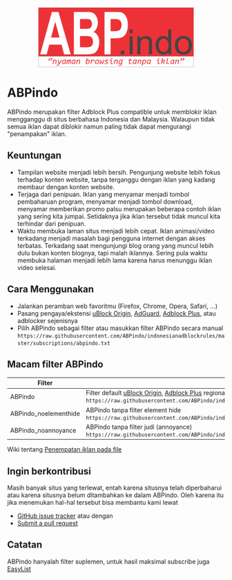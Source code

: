 <p align="center"><img src="https://raw.githubusercontent.com/ABPindo/indonesianadblockrules/master/ABPindo%202.png" width="360"></p>

# ABPindo
ABPindo merupakan filter Adblock Plus compatible untuk memblokir iklan mengganggu di situs berbahasa Indonesia dan Malaysia. Walaupun tidak semua iklan dapat diblokir namun paling tidak dapat mengurangi "penampakan" iklan.

## Keuntungan
- Tampilan website menjadi lebih bersih. Pengunjung website lebih fokus terhadap konten website, tanpa terganggu dengan iklan yang kadang membaur dengan konten website.
- Terjaga dari penipuan. Iklan yang menyamar menjadi tombol pembaharuan program, menyamar menjadi tombol download, menyamar memberikan promo palsu merupakan beberapa contoh iklan yang sering kita jumpai. Setidaknya jika iklan tersebut tidak muncul kita terhindar dari penipuan.
- Waktu membuka laman situs menjadi lebih cepat. Iklan animasi/video terkadang menjadi masalah bagi pengguna internet dengan akses terbatas. Terkadang saat mengunjungi blog orang yang muncul lebih dulu bukan konten blognya, tapi malah iklannya. Sering pula waktu membuka halaman menjadi lebih lama karena harus menunggu iklan video selesai.

## Cara Menggunakan
- Jalankan peramban web favoritmu (Firefox, Chrome, Opera, Safari, ...)
- Pasang pengaya/ekstensi [uBlock Origin](https://github.com/gorhill/uBlock#installation), [AdGuard](https://adguard.com/en/adguard-browser-extension/overview.html), [Adblock Plus](https://adblockplus.org/en/), atau adblocker sejenisnya
- Pilih ABPindo sebagai filter atau masukkan filter ABPindo secara manual <br/>`https://raw.githubusercontent.com/ABPindo/indonesianadblockrules/master/subscriptions/abpindo.txt`

## Macam filter ABPindo
| Filter| Deskripsi|
| ------------- |-------------|
| ABPindo|Filter default [uBlock Origin](https://github.com/gorhill/uBlock#installation), [Adblock Plus](https://adblockplus.org/en/) regional Indonesia dan Malaysia <br/>`https://raw.githubusercontent.com/ABPindo/indonesianadblockrules/master/subscriptions/abpindo.txt`|
| ABPindo_noelementhide|ABPindo tanpa filter element hide <br/>`https://raw.githubusercontent.com/ABPindo/indonesianadblockrules/master/subscriptions/abpindo_noelemhide.txt`|
| ABPindo_noannoyance|ABPindo tanpa filter judi (annoyance) <br/>`https://raw.githubusercontent.com/ABPindo/indonesianadblockrules/master/subscriptions/abpindo_noannoyance.txt`|

Wiki tentang [Penempatan iklan pada file](https://github.com/ABPindo/indonesianadblockrules/wiki/Penempatan-daftar-iklan)

## Ingin berkontribusi
Masih banyak situs yang terlewat, entah karena situsnya telah diperbaharui atau karena situsnya belum ditambahkan ke dalam ABPindo. Oleh karena itu jika menemukan hal-hal tersebut bisa membantu kami lewat
- [GitHub issue tracker](https://github.com/ABPindo/indonesianadblockrules/issues) atau dengan
- [Submit a pull request](https://github.com/ABPindo/indonesianadblockrules/pulls)

## Catatan
ABPindo hanyalah filter suplemen, untuk hasil maksimal subscribe juga [EasyList](https://easylist.to/easylist/easylist.txt) 
